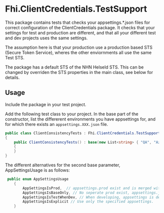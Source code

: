 ﻿# Fhi.ClientCredentials.TestSupport

This package contains tests that checks your appsettings.*.json files for correct configuration of the ClientCredentials package.
It checks that your settings for test and production are different, and that all your different test and dev projects uses the same settings.

The assumption here is that your production use a production based STS (Secure Token Service), wheres the other enviornments all use the same Test STS.

The package has a default STS of the NHN HelseId STS.  This can be changed by overriden the STS properties in the main class, see below for details.

## Usage

Include the package in your test project.

Add the following test class to your project.  In the base part of the constructor, list the differerent environments you have appsettings for, and for which there exists an `appsettings.XXX.json` file.

```csharp
public class ClientConsistencyTests : Fhi.ClientCredentials.TestSupport.ClientCredentialKeyPairsConfigConsistencyTests
{
    public ClientConsistencyTests() : base(new List<string> { "QA", "AzureDev", "Test", "Development" },SetupBaseConfigTests.AppSettingsUsage.AppSettingsIsBaseOnly)
    {
    }
}
```
The different alternatives for the second base parameter, AppSettingsUsage is as follows:
```csharp
 public enum AppSettingsUsage
    {
        AppSettingsIsProd,  // appsettings.prod exist and is merged with appsettings.json
        AppSettingsIsBaseOnly, // No seperate prod exist, appsettings.json is production, but when anything else is specified, merge is to happen
        AppSettingsIsTestWhenDev, // When developing, appsettings is development,  require seperate prod
        AppSettingsIsExplicit // Use only the specified appsettings.
    }
```

